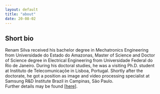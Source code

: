 ```yaml
---
layout: default
title: "about"
date: 20-08-02
---
```


## Short bio


Renam Silva received his bachelor degree in Mechatronics Engineering from Universidade do Estado do Amazonas, 
Master of Science and Doctor of Science degree in Electrical Engineering from Universidade Federal do Rio de Janeiro. During his doctoral studies, he was a visiting Ph.D. student at Instituto de Telecomunicaçõe in Lisboa, Portugal. Shortly after the doctorate, he got a position as image and video processing specialist at Samsung R&D Institute Brazil in Campinas, São Paulo.  
Further details may be found [[here](./cv.pdf)].


